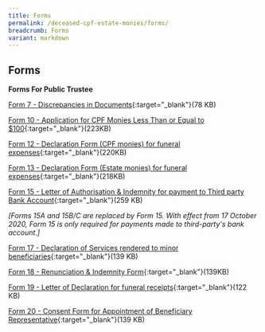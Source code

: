 ```yaml
---
title: Forms
permalink: /deceased-cpf-estate-monies/forms/
breadcrumb: Forms
variant: markdown
---
```

Forms
---

**Forms For Public Trustee**<br>

[Form 7 - Discrepancies in Documents](/files/Forms_Page/DiscrepanciesinDocuments(Form7).pdf){:target="_blank"}(78 KB)

[Form 10 - Application for CPF Monies Less Than or Equal to $100](/files/Forms_Page/Form10.pdf){:target="_blank"}(223KB)

[Form 12 - Declaration Form (CPF monies) for funeral expenses](/files/Forms_Page/Declarationform(CPFMonies)forfuneralexpenses(Form12).pdf){:target="_blank"}(220KB)

[Form 13 - Declaration Form (Estate monies) for funeral expenses](/files/Forms_Page/Declarationform(EstateMonies)forfuneralexpenses(Form13).pdf){:target="_blank"}(218KB)

[Form 15 - Letter of Authorisation &amp; Indemnity for payment to Third party Bank Account](/files/Forms_Page/Form15.pdf){:target="_blank"}(259 KB)

*[Forms 15A and 15B/C are replaced by Form 15. With effect from 17 October 2020, Form 15 is only required for payments made to third-party's bank account.]*

[Form 17 - Declaration of Services rendered to minor beneficiaries](/files/Forms_Page/DeclarationofServicesrenderedtoMinor(Form17).pdf){:target="_blank"}(139 KB)

[Form 18 - Renunciation &amp; Indemnity Form](/files/Forms_Page/Form18.pdf){:target="_blank"}(139KB)

[Form 19 - Letter of Declaration for funeral receipts](/files/Form%2019_Letter%20of%20Declaration%20for%20Funeral%20Receipts.pdf){:target="_blank"}(122 KB)

[Form 20 - Consent Form for Appointment of Beneficiary Representative](/files/Form20.pdf){:target="_blank"}(139 KB)